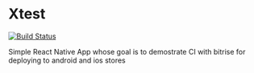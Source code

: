 # Xtest
[![Build Status](https://app.bitrise.io/app/7a0e931ff395f623/status.svg?token=-yWWFHiLJTOhXzQ15pPKYg)](https://app.bitrise.io/app/7a0e931ff395f623)

Simple React Native App whose goal is to demostrate CI with bitrise for deploying to android and ios stores